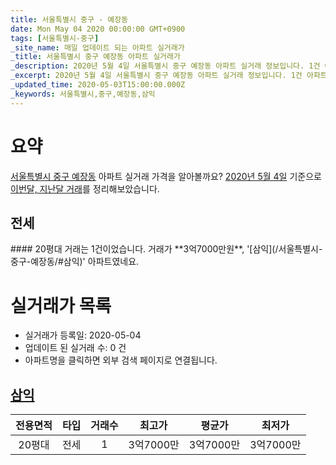 ```yaml
---
title: 서울특별시 중구 - 예장동
date: Mon May 04 2020 00:00:00 GMT+0900
tags: [서울특별시-중구]
_site_name: 매일 업데이트 되는 아파트 실거래가
_title: 서울특별시 중구 예장동 아파트 실거래가
_description: 2020년 5월 4일 서울특별시 중구 예장동 아파트 실거래 정보입니다. 1건 아파트 정보가 있습니다.
_excerpt: 2020년 5월 4일 서울특별시 중구 예장동 아파트 실거래 정보입니다. 1건 아파트 정보가 있습니다.
_updated_time: 2020-05-03T15:00:00.000Z
_keywords: 서울특별시,중구,예장동,삼익
---
```





# 요약
<ins>서울특별시 중구 예장동</ins> 아파트 실거래 가격을 알아볼까요? <ins>2020년 5월 4일</ins> 기준으로 <ins>이번달, 지난달 거래</ins>를 정리해보았습니다.

## 전세
<div class="container">
<div class="twelve columns" markdown="1">
#### 20평대
거래는 1건이었습니다. 거래가 **3억7000만원**, '[삼익](/서울특별시-중구-예장동/#삼익)' 아파트였네요.
</div>
</div>



# 실거래가 목록
- 실거래가 등록일: 2020-05-04
- 업데이트 된 실거래 수: 0 건
- 아파트명을 클릭하면 외부 검색 페이지로 연결됩니다.

## [삼익](#삼익)

|전용면적|타입|거래수|최고가|평균가|최저가|
|:---:|:---:|:---:|:---:|:---:|:---:|
|20평대|<span class="deal-type-2">전세</span>|1|3억7000만|3억7000만|3억7000만|

<br/>



